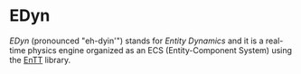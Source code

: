 # EDyn

_EDyn_ (pronounced "eh-dyin'") stands for _Entity Dynamics_ and it is a real-time physics engine organized as an ECS (Entity-Component System) using the [EnTT](https://github.com/skypjack/entt) library.
